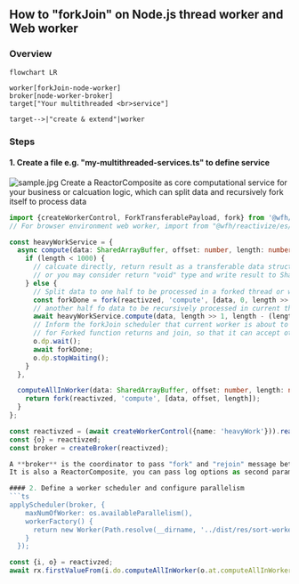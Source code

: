 ## How to "forkJoin" on Node.js thread worker and Web worker

### Overview
```mermaid
flowchart LR

worker[forkJoin-node-worker]
broker[node-worker-broker]
target["Your multithreaded <br>service"]

target-->|"create & extend"|worker

```

### Steps

#### 1. Create a file e.g. "my-multithreaded-services.ts" to define service
![sample.jpg](../sample.jpg)
Create a ReactorComposite as core computational service for your business or calcuation logic,
which can split data and recursively fork itself to process data

```ts
import {createWorkerControl, ForkTransferablePayload, fork} from '@wfh/reactivize/dist/fork-join/for-node';
// For browser environment web worker, import from "@wfh/reactivize/es/fork-join/for-web" instead

const heavyWorkService = {
  async compute(data: SharedArrayBuffer, offset: number, length: number) {
    if (length < 1000) {
      // calcuate directly, return result as a transferable data structure `ForkTransferablePayload`
      // or you may consider return "void" type and write result to SharedArrayBuffer "data" instead (by Atomics operations optionally)
    } else {
      // Split data to one half to be processed in a forked thread or web worker
      const forkDone = fork(reactivzed, 'compute', [data, 0, length >> 1]);
      // another half fo data to be recursively processed in current thread
      await heavyWorkService.compute(data, length >> 1, length - (length >> 1));
      // Inform the forkJoin scheduler that current worker is about to waiting
      // for Forked function returns and join, so that it can accept other task at same time.
      o.dp.wait();
      await forkDone;
      o.dp.stopWaiting();
    }
  },

  computeAllInWorker(data: SharedArrayBuffer, offset: number, length: number) {
    return fork(reactivzed, 'compute', [data, offset, length]);
  }
};

const reactivzed = (await createWorkerControl({name: 'heavyWork'})).reativizeRecursiveFuncs(heavyWorkService);
const {o} = reactivzed;
const broker = createBroker(reactivzed);

A **broker** is the coordinator to pass "fork" and "rejoin" message between main thread and thread workers.
It is also a ReactorComposite, you can pass log options as second parameters to `createBroker` and observe actions of it.

#### 2. Define a worker scheduler and configure parallelism
```ts
applyScheduler(broker, {
    maxNumOfWorker: os.availableParallelism(),
    workerFactory() {
      return new Worker(Path.resolve(__dirname, '../dist/res/sort-worker.js'));
    }
  });
```

```ts
const {i, o} = reactivzed;
await rx.firstValueFrom(i.do.computeAllInWorker(o.at.computeAllInWorkerResolved, data, 0, 50000));
```
 
